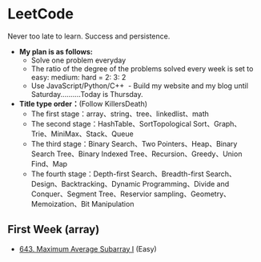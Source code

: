 # LeetCode
Never too late to learn. Success and persistence.

- **My plan is as follows:**
  - Solve one problem everyday
  - The ratio of the degree of the problems solved every week is set to easy: medium: hard = 2: 3: 2
  - Use JavaScript/Python/C++
  - Build my website and my blog until Saturday..........Today is Thursday.
  
- **Title type order：**(Follow KillersDeath)
  - The first stage：array、string、tree、linkedlist、math
  - The second stage：HashTable、SortTopological Sort、Graph、Trie、MiniMax、Stack、Queue
  - The third stage：Binary Search、Two Pointers、Heap、Binary Search Tree、Binary Indexed Tree、Recursion、Greedy、Union Find、Map
  - The fourth stage：Depth-first Search、Breadth-first Search、Design、Backtracking、Dynamic Programming、Divide and Conquer、Segment Tree、Reservior sampling、Geometry、Memoization、Bit Manipulation
  
## First Week (array)
- [643. Maximum Average Subarray I](https://leetcode.com/problems/maximum-average-subarray-i/description/) (Easy)
